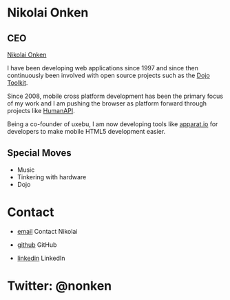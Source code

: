 Nikolai Onken
=============

CEO
----------

[Nikolai Onken](../media/img/team/onken.jpg)

I have been developing web applications since 1997 and since then continuously been involved with open source projects such as the [Dojo Toolkit](http://dojotoolkit.org). 

Since 2008, mobile cross platform development has been the primary focus of my work and I am pushing the browser as platform forward through projects like [HumanAPI](http://humanapi.org). 

Being a co-founder of uxebu, I am now developing tools like [apparat.io](http://apparat.io) for developers to make mobile HTML5 development easier.

Special Moves
-------------

* Music
* Tinkering with hardware
* Dojo

Contact
=======

* [email](/#contact-form)
  Contact Nikolai

* [github](http://github.com/nonken)
  GitHub

* [linkedin](http://www.linkedin.com/in/onken)
  LinkedIn

Twitter: @nonken
================
